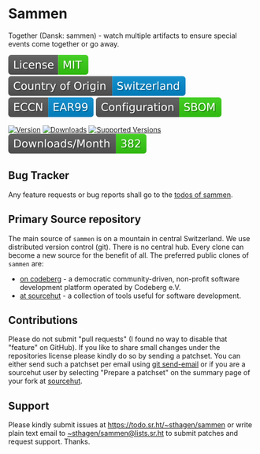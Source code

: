 # Sammen

Together (Dansk: sammen) - watch multiple artifacts to ensure special events come together or go away.

[![license](badges/license-spdx-mit.svg)](https://git.sr.ht/~sthagen/sammen/tree/default/item/LICENSE)
[![Country of Origin](badges/country-of-origin-name-switzerland-neutral.svg)](https://git.sr.ht/~sthagen/sammen/tree/default/item/COUNTRY-OF-ORIGIN)
[![Export Classification Control Number (ECCN)](badges/export-control-classification-number_eccn-ear99-neutral.svg)](https://git.sr.ht/~sthagen/sammen/tree/default/item/EXPORT-CONTROL-CLASSIFICATION-NUMBER)
[![Configuration](badges/configuration-sbom.svg)](third-party/index.html)

[![Version](https://img.shields.io/pypi/v/sammen.svg?style=flat)](https://pypi.python.org/pypi/sammen/)
[![Downloads](https://static.pepy.tech/badge/sammen/month)](https://pepy.tech/project/sammen)
[![Supported Versions](https://img.shields.io/pypi/pyversions/sammen.svg?style=flat)](https://pypi.python.org/pypi/sammen/)
[![Maintenance Status](docs/badges/downloads-per-month.svg)](https://git.sr.ht/~sthagen/sammen/log)

## Bug Tracker

Any feature requests or bug reports shall go to the [todos of sammen](https://todo.sr.ht/~sthagen/sammen).

## Primary Source repository

The main source of `sammen` is on a mountain in central Switzerland.
We use distributed version control (git).
There is no central hub.
Every clone can become a new source for the benefit of all.
The preferred public clones of `sammen` are:

* [on codeberg](https://codeberg.org/sthagen/sammen) - a democratic community-driven, non-profit software development platform operated by Codeberg e.V.
* [at sourcehut](https://git.sr.ht/~sthagen/sammen) - a collection of tools useful for software development.

## Contributions

Please do not submit "pull requests" (I found no way to disable that "feature" on GitHub).
If you like to share small changes under the repositories license please kindly do so by sending a patchset.
You can either send such a patchset per email using [git send-email](https://git-send-email.io) or 
if you are a sourcehut user by selecting "Prepare a patchset" on the summary page of your fork at [sourcehut](https://git.sr.ht/).

## Support

Please kindly submit issues at <https://todo.sr.ht/~sthagen/sammen> or write plain text email to <~sthagen/sammen@lists.sr.ht> to submit patches and request support. Thanks.
